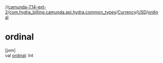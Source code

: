 //[camunda-7.14-ext-2](../../../../index.md)/[com.hydra_billing.camunda.api.hydra.common_types](../../index.md)/[Currency](../index.md)/[USD](index.md)/[ordinal](ordinal.md)

# ordinal

[jvm]\
val [ordinal](ordinal.md): Int
